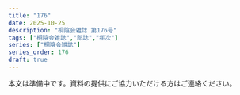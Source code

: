 ```yaml
---
title: "176"
date: 2025-10-25
description: "桐陰会雑誌 第176号"
tags: ["桐陰会雑誌","部誌","年次"]
series: ["桐陰会雑誌"]
series_order: 176
draft: true
---
```


本文は準備中です。資料の提供にご協力いただける方はご連絡ください。
